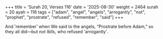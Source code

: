+++
title = 'Surah 20, Verses 116'
date = '2025-08-30'
weight = 2464
surah = 20
ayah = 116
tags = ["adam", "angel", "angels", "arrogantly", "not", "prophet", "prostrate", "refused", "remember", "said"]
+++

And ˹remember˺ when We said to the angels, “Prostrate before Adam,” so they all did—but not Iblîs, who refused ˹arrogantly˺.